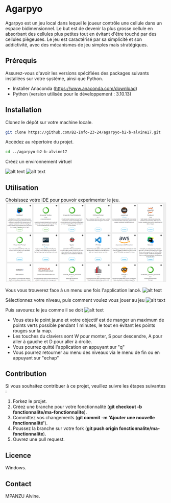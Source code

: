 
# Agarpyo

Agarpyo est un jeu local dans lequel le joueur contrôle une cellule dans un espace bidimensionnel. Le but est de devenir la plus grosse cellule en absorbant des cellules plus petites tout en évitant d'être touché par des cellules piègeuses. Le jeu est caractérisé par sa simplicité et son addictivité, avec des mécanismes de jeu simples mais stratégiques.

## Prérequis

Assurez-vous d'avoir les versions spécifiées des packages suivants installées sur votre système, ainsi que Python.

- Installer Anaconda (https://www.anaconda.com/download)
- Python (version utilisée pour le développement : 3.10.13)

## Installation

Clonez le dépôt sur votre machine locale.

```bash
git clone https://github.com/B2-Info-23-24/agarpyo-b2-b-alvine17.git
```

Accédez au répertoire du projet.

```bash
cd ../agarpyo-b2-b-alvine17
```

Créez un environnement virtuel 


![alt text](<Capture d'écran 2024-02-11 222016.png>)
![alt text](<Capture d'écran 2024-02-11 222035.png>)

## Utilisation

Choisissez votre IDE pour pouvoir experimenter le jeu.
![alt text](image.png)

Vous vous trouverez face à un menu une fois l'application lancé. 
![alt text](<Capture d'écran 2024-02-11 223504.png>)

Sélectionnez votre niveau, puis comment voulez vous jouer au jeu 
![alt text](<Capture d'écran 2024-02-11 223515.png>)

Puis savourez le jeu comme il se doit 
![alt text](<Capture d'écran 2024-02-11 223525.png>)

- Vous etes le point jaune et votre objectif est de manger un maximum de points verts possible pendant 1 minutes, le tout en évitant les points rouges sur la map.
- Les touches du claviers sont W pour monter, S pour descendre, A pour aller à gauche et D pour aller à droite.
- Vous pourrez quitté l'application en appuyant sur "q"
- Vous pourrez retourner au menu des niveaux via le menu de fin ou en appuyant sur "echap"
## Contribution

Si vous souhaitez contribuer à ce projet, veuillez suivre les étapes suivantes :

1. Forkez le projet.
2. Créez une branche pour votre fonctionnalité (**git checkout -b fonctionnalite/ma-fonctionnalite**).
3. Committez vos changements (**git commit -m 'Ajouter une nouvelle fonctionnalité'**).
4. Poussez la branche sur votre fork (**git push origin fonctionnalite/ma-fonctionnalite**).
5. Ouvrez une pull request.

## Licence
Windows.
## Contact

MPANZU Alvine.








